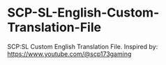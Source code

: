 # SCP-SL-English-Custom-Translation-File
SCP:SL Custom English Translation File. Inspired by: https://www.youtube.com/@scp173gaming
